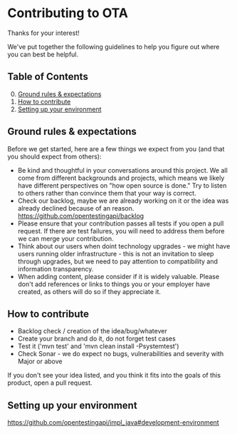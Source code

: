 # Contributing to OTA

Thanks for your interest!

We've put together the following guidelines to help you figure out where you can best be helpful.

## Table of Contents

0. [Ground rules & expectations](#ground-rules--expectations)
0. [How to contribute](#how-to-contribute)
0. [Setting up your environment](#setting-up-your-environment)

## Ground rules & expectations

Before we get started, here are a few things we expect from you (and that you should expect from others):

* Be kind and thoughtful in your conversations around this project. We all come from different backgrounds and projects, which means we likely have different perspectives on "how open source is done." Try to listen to others rather than convince them that your way is correct.
* Check our backlog, maybe we are already working on it or the idea was already declined because of an reason. https://github.com/opentestingapi/backlog
* Please ensure that your contribution passes all tests if you open a pull request. If there are test failures, you will need to address them before we can merge your contribution.
* Think about our users when doint technology upgrades - we might have users running older infrastructure - this is not an invitation to sleep through upgrades, but we need to pay attention to compatibility and information transparency.
* When adding content, please consider if it is widely valuable. Please don't add references or links to things you or your employer have created, as others will do so if they appreciate it.

## How to contribute

* Backlog check / creation of the idea/bug/whatever
* Create your branch and do it, do not forget test cases
* Test it ('mvn test' and 'mvn clean install -Psystemtest')
* Check Sonar - we do expect no bugs, vulnerabilities and severity with Major or above

If you don't see your idea listed, and you think it fits into the goals of this product, open a pull request.

## Setting up your environment

https://github.com/opentestingapi/impl_java#development-environment
